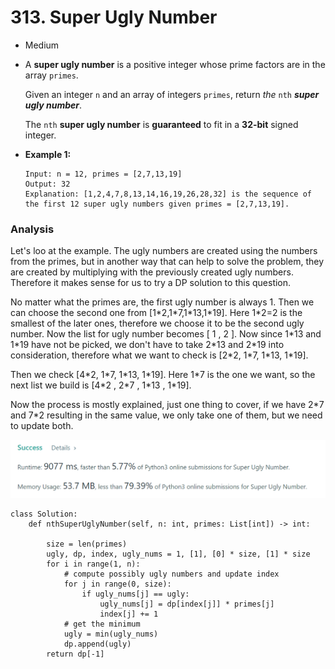 # 313. Super Ugly Number

* Medium
*   A **super ugly number** is a positive integer whose prime factors are in the array `primes`.

    Given an integer `n` and an array of integers `primes`, return _the_ `nth` _**super ugly number**_.

    The `nth` **super ugly number** is **guaranteed** to fit in a **32-bit** signed integer.


*   &#x20;

    **Example 1:**

    ```
    Input: n = 12, primes = [2,7,13,19]
    Output: 32
    Explanation: [1,2,4,7,8,13,14,16,19,26,28,32] is the sequence of the first 12 super ugly numbers given primes = [2,7,13,19].
    ```

### Analysis

Let's loo at the example. The ugly numbers are created using the numbers from the primes, but in another way that can help to solve the problem, they are created by multiplying with the previously created ugly numbers. Therefore it makes sense for us to try a DP solution to this question.&#x20;

No matter what the primes are, the first ugly number is always 1. Then we can choose the second one from \[1\*2,1\*7,1\*13,1\*19]. Here 1\*2=2 is the smallest of the later ones, therefore we choose it to be the second ugly number. Now the list for ugly number becomes \[ 1 , 2 ]. Now since 1\*13 and 1\*19 have not be picked, we don't have to take 2\*13 and 2\*19 into consideration, therefore what we want to check is \[2\*2, 1\*7, 1\*13, 1\*19].&#x20;

Then we check \[4\*2, 1\*7, 1\*13, 1\*19]. Here 1\*7 is the one we want, so the next list we build is \[4\*2 , 2\*7 , 1\*13 , 1\*19].&#x20;

Now the process is mostly explained, just one thing to cover, if we have 2\*7 and 7\*2 resulting in the same value, we only take one of them, but we need to update both.&#x20;

![](<../../../../.gitbook/assets/image (123).png>)

```
class Solution:
    def nthSuperUglyNumber(self, n: int, primes: List[int]) -> int:

        size = len(primes)
        ugly, dp, index, ugly_nums = 1, [1], [0] * size, [1] * size
        for i in range(1, n):
            # compute possibly ugly numbers and update index
            for j in range(0, size):
                if ugly_nums[j] == ugly:
                    ugly_nums[j] = dp[index[j]] * primes[j]
                    index[j] += 1
            # get the minimum
            ugly = min(ugly_nums)
            dp.append(ugly)
        return dp[-1]
```
